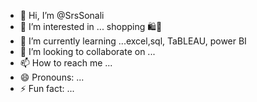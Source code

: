 - 👋 Hi, I’m @SrsSonali
- 👀 I’m interested in ... shopping 🛍️🛒
- 🌱 I’m currently learning ...excel,sql, TaBLEAU, power BI
- 💞️ I’m looking to collaborate on ...
- 📫 How to reach me ...
- 😄 Pronouns: ...
- ⚡ Fun fact: ...

<!---
SrsSonali/SrsSonali is a ✨ special ✨ repository because its `README.md` (this file) appears on your GitHub profile.
You can click the Preview link to take a look at your changes.
--->
